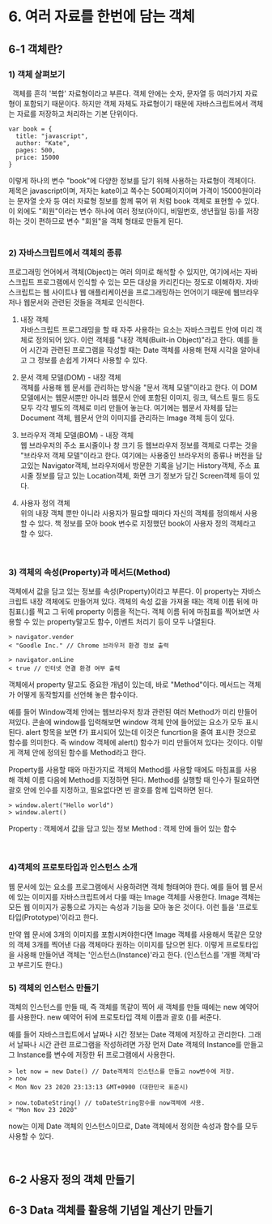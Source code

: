 # **6. 여러 자료를 한번에 담는 객체**

## **6-1 객체란?**

### 1) 객체 살펴보기

&nbsp; 객체를 흔히 '복합' 자료형이라고 부른다. 객체 안에는 숫자, 문자열 등 여러가지 자료형이 포함되기 때문이다. 하지만 객체 자체도 자료형이기 때문에 자바스크립트에서 객체는 자료를 저장하고 처리하는 기본 단위이다.

```
var book = {
  title: "javascript",
  author: "Kate",
  pages: 500,
  price: 15000
}
```

이렇게 하나의 변수 "book"에 다양한 정보를 담기 위해 사용하는 자료형이 객체이다. 제목은 javascript이며, 저자는 kate이고 쪽수는 500페이지이며 가격이 15000원이라는 문자열 숫자 등 여러 자료형 정보를 함께 묶어 위 처럼 book 객체로 표현할 수 있다. 이 외에도 "회원"이라는 변수 하나에 여러 정보(아이디, 비밀번호, 생년월일 등)를 저장하는 것이 편하므로 변수 "회원"을 객체 형태로 만들게 된다.  
<br>

### 2) 자바스크립트에서 객체의 종류

프로그래밍 언어에서 객체(Object)는 여러 의미로 해석할 수 있지만, 여기에서는 자바스크립트 프로그램에서 인식할 수 있는 모든 대상을 카리킨다는 정도로 이해하자. 자바스크립트는 웹 사이트나 웹 애플리케이션을 프로그래밍하는 언어이기 때문에 웹브라우저나 웹문서와 관련된 것들을 객체로 인식한다.

1. 내장 객체 <br>
   자바스크립트 프로그래밍을 할 때 자주 사용하는 요소는 자바스크립트 안에 미리 객체로 정의되어 있다. 이런 객체를 "내장 객체(Built-in Object)"라고 한다. 예를 들어 시간과 관련된 프로그램을 작성할 때는 Date 객체를 사용해 현재 시각을 알아내고 그 정보를 손쉽게 가져다 사용할 수 있다.

2. 문서 객체 모델(DOM) - 내장 객체 <br>
   객체를 사용해 웹 문서를 관리하는 방식을 "문서 객체 모델"이라고 한다. 이 DOM 모델에서는 웹문서뿐만 아니라 웹문서 안에 포함된 이미지, 링크, 텍스트 필드 등도 모두 각각 별도의 객체로 미리 만들어 놓는다. 여기에는 웹문서 자체를 담는 Document 객체, 웹문서 안의 이미지를 관리하는 Image 객체 등이 있다.

3. 브라우저 객체 모델(BOM) - 내장 객체 <br>
   웹 브라우저의 주소 표시줄이나 창 크기 등 웹브라우저 정보를 객체로 다루는 것을 "브라우저 객체 모델"이라고 한다. 여기에는 사용중인 브라우저의 종류나 버전을 담고있는 Navigator객체, 브라우저에서 방문한 기록을 남기는 History객체, 주소 표시줄 정보를 담고 있는 Location객체, 화면 크기 정보가 담긴 Screen객체 등이 있다.

4. 사용자 정의 객체 <br>
   위의 내장 객체 뿐만 아니라 사용자가 필요할 때마다 자신의 객체를 정의해서 사용할 수 있다. 책 정보를 모아 book 변수로 지정했던 book이 사용자 정의 객체라고 할 수 있다.

<br>

### 3) 객체의 속성(Property)과 메서드(Method)

객체에서 값을 담고 있는 정보를 속성(Property)이라고 부른다. 이 property는 자바스크립트 내장 객체에도 만들어져 있다. 객체의 속성 값을 가져올 때는 객체 이름 뒤에 마침표(.)를 찍고 그 뒤에 property 이름을 적는다. 객체 이름 뒤에 마침표를 찍어보면 사용할 수 있는 property말고도 함수, 이벤트 처리기 등이 모두 나열된다.

```
> navigator.vender
< "Goodle Inc." // Chrome 브라우저 환경 정보 출력

> navigator.onLine
< true // 인터넷 연결 환경 여부 출력
```

객체에서 property 말고도 중요한 개념이 있는데, 바로 "Method"이다. 메서드는 객체가 어떻게 동작할지를 선언해 놓은 함수이다.

예를 들어 Window객체 안에는 웹브라우저 창과 관련된 여러 Method가 미리 만들어져있다. 콘솔에 window를 입력해보면 window 객체 안에 들어있는 요소가 모두 표시된다. alert 항목을 보면 f가 표시되어 있는데 이것은 funcrtion을 줄여 표시한 것으로 함수를 의미한다. 즉 window 객체에 alert() 함수가 미리 만들어져 있다는 것이다. 이렇게 객체 안에 정의된 함수를 Method라고 한다.

Property를 사용할 때와 마찬가지로 객체의 Method를 사용할 때에도 마침표를 사용해 객체 이름 다음에 Method를 지정하면 된다. Method를 실행할 때 인수가 필요하면 괄호 안에 인수를 지정하고, 필요없다면 빈 괄호를 함께 입력하면 된다.

```
> window.alert("Hello world")
> window.alert()
```

Property : 객체에서 값을 담고 있는 정보
Method : 객체 안에 들어 있는 함수

<br>

### 4)객체의 프로토타입과 인스턴스 소개

웹 문서에 있는 요소를 프로그램에서 사용하려면 객체 형태여야 한다. 예를 들어 웹 문서에 있는 이미지를 자바스크립트에서 다룰 때는 Image 객체를 사용한다. Image 객체는 모든 웹 이미지가 공통으로 가지는 속성과 기능을 모아 놓은 것이다. 이런 틀을 '프로토타입(Prototype)'이라고 한다.

만약 웹 문서에 3개의 이미지를 포함시켜야한다면 Image 객체를 사용해서 똑같은 모양의 객체 3개를 찍어낸 다음 객체마다 원하는 이미지를 담으면 된다. 이렇게 프로토타입을 사용해 만들어낸 객체는 '인스턴스(Instance)'라고 한다. (인스턴스를 '개별 객체'라고 부르기도 한다.)

### 5) 객체의 인스턴스 만들기

객체의 인스턴스를 만들 때, 즉 객체를 똑같이 찍어 새 객체를 만들 때에는 new 예약어를 사용한다. new 예약어 뒤에 프로토타입 객체 이름과 괄호 ()를 써준다.

예를 들어 자바스크립트에서 날짜나 시간 정보는 Date 객체에 저장하고 관리한다. 그래서 날짜나 시간 관련 프로그램을 작성하려면 가장 먼저 Date 객체의 Instance를 만들고 그 Instance를 변수에 저장한 뒤 프로그램에서 사용한다.

```
> let now = new Date() // Date객체의 인스턴스를 만들고 now변수에 저장.
> now
< Mon Nov 23 2020 23:13:13 GMT+0900 (대한민국 표준시)

> now.toDateString() // toDateString함수를 now객체에 사용.
< "Mon Nov 23 2020"
```

now는 이제 Date 객체의 인스턴스이므로, Date 객체에서 정의한 속성과 함수를 모두 사용할 수 있다.

<br>

## 6-2 사용자 정의 객체 만들기

## 6-3 Data 객체를 활용해 기념일 계산기 만들기
